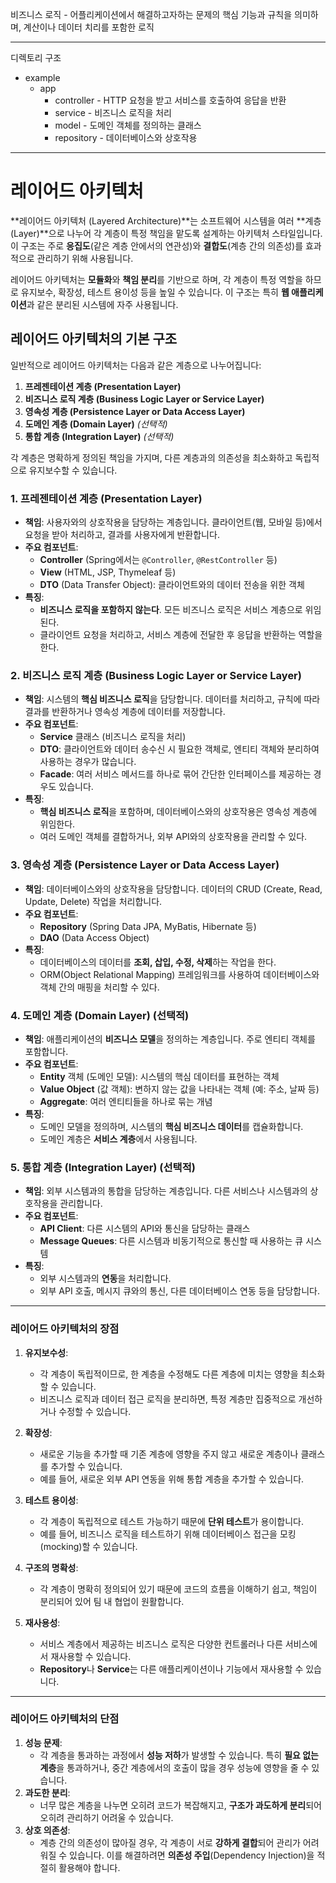 비즈니스 로직 - 어플리케이션에서 해결하고자하는 문제의 핵심 기능과 규칙을 의미하며, 계산이나 데이터 치리를 포함한 로직

---

디렉토리 구조
- example
	-  app
		- controller - HTTP 요청을 받고 서비스를 호출하여 응답을 반환
		- service - 비즈니스 로직을 처리
		- model - 도메인 객체를 정의하는 클래스
		- repository - 데이터베이스와 상호작용

---

# 레이어드 아키텍처

**레이어드 아키텍처 (Layered Architecture)**는 소프트웨어 시스템을 여러 **계층 (Layer)**으로 나누어 각 계층이 특정 책임을 맡도록 설계하는 아키텍처 스타일입니다. 이 구조는 주로 **응집도**(같은 계층 안에서의 연관성)와 **결합도**(계층 간의 의존성)를 효과적으로 관리하기 위해 사용됩니다.

레이어드 아키텍처는 **모듈화**와 **책임 분리**를 기반으로 하며, 각 계층이 특정 역할을 하므로 유지보수, 확장성, 테스트 용이성 등을 높일 수 있습니다. 이 구조는 특히 **웹 애플리케이션**과 같은 분리된 시스템에 자주 사용됩니다.

## 레이어드 아키텍처의 기본 구조

일반적으로 레이어드 아키텍처는 다음과 같은 계층으로 나누어집니다:

1. **프레젠테이션 계층 (Presentation Layer)**
2. **비즈니스 로직 계층 (Business Logic Layer or Service Layer)**
3. **영속성 계층 (Persistence Layer or Data Access Layer)**
4. **도메인 계층 (Domain Layer)** _(선택적)_
5. **통합 계층 (Integration Layer)** _(선택적)_

각 계층은 명확하게 정의된 책임을 가지며, 다른 계층과의 의존성을 최소화하고 독립적으로 유지보수할 수 있습니다.

### 1. **프레젠테이션 계층 (Presentation Layer)**

- **책임**: 사용자와의 상호작용을 담당하는 계층입니다. 클라이언트(웹, 모바일 등)에서 요청을 받아 처리하고, 결과를 사용자에게 반환합니다.
- **주요 컴포넌트**:
    - **Controller** (Spring에서는 `@Controller`, `@RestController` 등)
    - **View** (HTML, JSP, Thymeleaf 등)
    - **DTO** (Data Transfer Object): 클라이언트와의 데이터 전송을 위한 객체
- **특징**:
    - **비즈니스 로직을 포함하지 않는다**. 모든 비즈니스 로직은 서비스 계층으로 위임된다.
    - 클라이언트 요청을 처리하고, 서비스 계층에 전달한 후 응답을 반환하는 역할을 한다.

### 2. **비즈니스 로직 계층 (Business Logic Layer or Service Layer)**

- **책임**: 시스템의 **핵심 비즈니스 로직**을 담당합니다. 데이터를 처리하고, 규칙에 따라 결과를 반환하거나 영속성 계층에 데이터를 저장합니다.
- **주요 컴포넌트**:
    - **Service** 클래스 (비즈니스 로직을 처리)
    - **DTO**: 클라이언트와 데이터 송수신 시 필요한 객체로, 엔티티 객체와 분리하여 사용하는 경우가 많습니다.
    - **Facade**: 여러 서비스 메서드를 하나로 묶어 간단한 인터페이스를 제공하는 경우도 있습니다.
- **특징**:
    - **핵심 비즈니스 로직**을 포함하며, 데이터베이스와의 상호작용은 영속성 계층에 위임한다.
    - 여러 도메인 객체를 결합하거나, 외부 API와의 상호작용을 관리할 수 있다.

### 3. **영속성 계층 (Persistence Layer or Data Access Layer)**

- **책임**: 데이터베이스와의 상호작용을 담당합니다. 데이터의 CRUD (Create, Read, Update, Delete) 작업을 처리합니다.
- **주요 컴포넌트**:
    - **Repository** (Spring Data JPA, MyBatis, Hibernate 등)
    - **DAO** (Data Access Object)
- **특징**:
    - 데이터베이스의 데이터를 **조회, 삽입, 수정, 삭제**하는 작업을 한다.
    - ORM(Object Relational Mapping) 프레임워크를 사용하여 데이터베이스와 객체 간의 매핑을 처리할 수 있다.

### 4. **도메인 계층 (Domain Layer)** (선택적)

- **책임**: 애플리케이션의 **비즈니스 모델**을 정의하는 계층입니다. 주로 엔티티 객체를 포함합니다.
- **주요 컴포넌트**:
    - **Entity** 객체 (도메인 모델): 시스템의 핵심 데이터를 표현하는 객체
    - **Value Object** (값 객체): 변하지 않는 값을 나타내는 객체 (예: 주소, 날짜 등)
    - **Aggregate**: 여러 엔티티들을 하나로 묶는 개념
- **특징**:
    - 도메인 모델을 정의하며, 시스템의 **핵심 비즈니스 데이터**를 캡슐화합니다.
    - 도메인 계층은 **서비스 계층**에서 사용됩니다.

### 5. **통합 계층 (Integration Layer)** (선택적)

- **책임**: 외부 시스템과의 통합을 담당하는 계층입니다. 다른 서비스나 시스템과의 상호작용을 관리합니다.
- **주요 컴포넌트**:
    - **API Client**: 다른 시스템의 API와 통신을 담당하는 클래스
    - **Message Queues**: 다른 시스템과 비동기적으로 통신할 때 사용하는 큐 시스템
- **특징**:
    - 외부 시스템과의 **연동**을 처리합니다.
    - 외부 API 호출, 메시지 큐와의 통신, 다른 데이터베이스 연동 등을 담당합니다.

---

### 레이어드 아키텍처의 장점

1. **유지보수성**:
    
    - 각 계층이 독립적이므로, 한 계층을 수정해도 다른 계층에 미치는 영향을 최소화할 수 있습니다.
    - 비즈니스 로직과 데이터 접근 로직을 분리하면, 특정 계층만 집중적으로 개선하거나 수정할 수 있습니다.
2. **확장성**:
    
    - 새로운 기능을 추가할 때 기존 계층에 영향을 주지 않고 새로운 계층이나 클래스를 추가할 수 있습니다.
    - 예를 들어, 새로운 외부 API 연동을 위해 통합 계층을 추가할 수 있습니다.
3. **테스트 용이성**:
    
    - 각 계층이 독립적으로 테스트 가능하기 때문에 **단위 테스트**가 용이합니다.
    - 예를 들어, 비즈니스 로직을 테스트하기 위해 데이터베이스 접근을 모킹(mocking)할 수 있습니다.
4. **구조의 명확성**:
    
    - 각 계층이 명확히 정의되어 있기 때문에 코드의 흐름을 이해하기 쉽고, 책임이 분리되어 있어 팀 내 협업이 원활합니다.
5. **재사용성**:
    
    - 서비스 계층에서 제공하는 비즈니스 로직은 다양한 컨트롤러나 다른 서비스에서 재사용할 수 있습니다.
    - **Repository**나 **Service**는 다른 애플리케이션이나 기능에서 재사용할 수 있습니다.

---

### 레이어드 아키텍처의 단점

1. **성능 문제**:
    - 각 계층을 통과하는 과정에서 **성능 저하**가 발생할 수 있습니다. 특히 **필요 없는 계층**을 통과하거나, 중간 계층에서의 호출이 많을 경우 성능에 영향을 줄 수 있습니다.
2. **과도한 분리**:
    - 너무 많은 계층을 나누면 오히려 코드가 복잡해지고, **구조가 과도하게 분리**되어 오히려 관리하기 어려울 수 있습니다.
3. **상호 의존성**:
    - 계층 간의 의존성이 많아질 경우, 각 계층이 서로 **강하게 결합**되어 관리가 어려워질 수 있습니다. 이를 해결하려면 **의존성 주입**(Dependency Injection)을 적절히 활용해야 합니다.